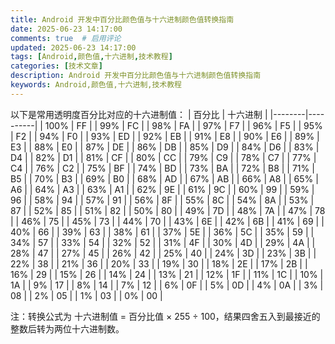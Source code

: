```yaml
---
title: Android 开发中百分比颜色值与十六进制颜色值转换指南
date: 2025-06-23 14:17:00
comments: true  # 启用评论
updated: 2025-06-23 14:17:00
tags: [Android,颜色值,十六进制,技术教程]
categories: [技术文章]
description: Android 开发中百分比颜色值与十六进制颜色值转换指南
keywords: Android,颜色值,十六进制,技术教程
---
```

以下是常用透明度百分比对应的十六进制值：
| 百分比 | 十六进制 |
|--------|----------|
| 100%   | FF       |
| 99%    | FC       |
| 98%    | FA       |
| 97%    | F7       |
| 96%    | F5       |
| 95%    | F2       |
| 94%    | F0       |
| 93%    | ED       |
| 92%    | EB       |
| 91%    | E8       |
| 90%    | E6       |
| 89%    | E3       |
| 88%    | E0       |
| 87%    | DE       |
| 86%    | DB       |
| 85%    | D9       |
| 84%    | D6       |
| 83%    | D4       |
| 82%    | D1       |
| 81%    | CF       |
| 80%    | CC       |
| 79%    | C9       |
| 78%    | C7       |
| 77%    | C4       |
| 76%    | C2       |
| 75%    | BF       |
| 74%    | BD       |
| 73%    | BA       |
| 72%    | B8       |
| 71%    | B5       |
| 70%    | B3       |
| 69%    | B0       |
| 68%    | AD       |
| 67%    | AB       |
| 66%    | A8       |
| 65%    | A6       |
| 64%    | A3       |
| 63%    | A1       |
| 62%    | 9E       |
| 61%    | 9C       |
| 60%    | 99       |
| 59%    | 96       |
| 58%    | 94       |
| 57%    | 91       |
| 56%    | 8F       |
| 55%    | 8C       |
| 54%    | 8A       |
| 53%    | 87       |
| 52%    | 85       |
| 51%    | 82       |
| 50%    | 80       |
| 49%    | 7D       |
| 48%    | 7A       |
| 47%    | 78       |
| 46%    | 75       |
| 45%    | 73       |
| 44%    | 70       |
| 43%    | 6E       |
| 42%    | 6B       |
| 41%    | 69       |
| 40%    | 66       |
| 39%    | 63       |
| 38%    | 61       |
| 37%    | 5E       |
| 36%    | 5C       |
| 35%    | 59       |
| 34%    | 57       |
| 33%    | 54       |
| 32%    | 52       |
| 31%    | 4F       |
| 30%    | 4D       |
| 29%    | 4A       |
| 28%    | 47       |
| 27%    | 45       |
| 26%    | 42       |
| 25%    | 40       |
| 24%    | 3D       |
| 23%    | 3B       |
| 22%    | 38       |
| 21%    | 36       |
| 20%    | 33       |
| 19%    | 30       |
| 18%    | 2E       |
| 17%    | 2B       |
| 16%    | 29       |
| 15%    | 26       |
| 14%    | 24       |
| 13%    | 21       |
| 12%    | 1F       |
| 11%    | 1C       |
| 10%    | 1A       |
| 9%     | 17       |
| 8%     | 14       |
| 7%     | 12       |
| 6%     | 0F       |
| 5%     | 0D       |
| 4%     | 0A       |
| 3%     | 08       |
| 2%     | 05       |
| 1%     | 03       |
| 0%     | 00       |

注：转换公式为 十六进制值 = 百分比值 × 255 ÷ 100，结果四舍五入到最接近的整数后转为两位十六进制数。